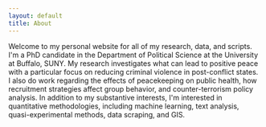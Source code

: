 ```yaml
---
layout: default
title: About
---
```


Welcome to my personal website for all of my research, data, and scripts. I'm a PhD candidate in the Department of Political Science at the University at Buffalo, SUNY. My research investigates what can lead to positive peace with a particular focus on reducing criminal violence in post-conflict states. I also do work regarding the effects of peacekeeping on public health, how recruitment strategies affect group behavior, and counter-terrorism policy analysis. In addition to my substantive interests, I'm interested in quantitative methodologies, including machine learning, text analysis, quasi-experimental methods, data scraping, and GIS.
